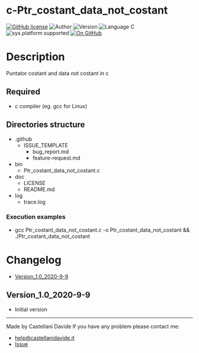 # c-Ptr_costant_data_not_costant
[![GitHub license](https://img.shields.io/badge/licence-GNU-green?style=flat)](https://github.com/CastellaniDavide/cpp-Ptr_costant_data_not_costant/blob/master/LICENSE) ![Author](https://img.shields.io/badge/author-Castellani%20Davide-green?style=flat) ![Version](https://img.shields.io/badge/version-v1.0-blue?style=flat) ![Language C](https://img.shields.io/badge/language-C-yellowgreen?style=flat) ![sys.platform supported](https://img.shields.io/badge/OS%20platform%20supported-Linux,%20Windows%20&%20Mac%20OS-blue?style=flat) [![On GitHub](https://img.shields.io/badge/on%20GitHub-True-green?style=flat&logo=github)](https://github.com/CastellaniDavide/c-Ptr_costant_data_not_costant)

# Description
Puntator costant and data not costant in c

## Required
 - c compiler (eg. gcc for Linux)
 
## Directories structure
 - .github
   - ISSUE_TEMPLATE
     - bug_report.md
     - feature-request.md
 - bin
	 - Ptr_costant_data_not_costant.c
 - doc
   - LICENSE
   - README.md
 - log
	 - trace.log
   
### Execution examples
   - gcc Ptr_costant_data_not_costant.c -o Ptr_costant_data_not_costant && ./Ptr_costant_data_not_costant

# Changelog
 - [Version_1.0_2020-9-9](#Version_10_2020-9-9)

## Version_1.0_2020-9-9
 - Initial version

---
Made by Castellani Davide 
If you have any problem please contact me:
- help@castellanidavide.it
- [Issue](https://github.com/CastellaniDavide/c-Ptr_costant_data_not_costant/issues)
